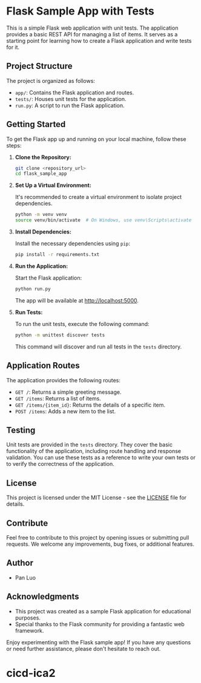 # Flask Sample App with Tests

This is a simple Flask web application with unit tests. The application provides a basic REST API for managing a list of items. It serves as a starting point for learning how to create a Flask application and write tests for it.

## Project Structure

The project is organized as follows:

- `app/`: Contains the Flask application and routes.
- `tests/`: Houses unit tests for the application.
- `run.py`: A script to run the Flask application.

## Getting Started

To get the Flask app up and running on your local machine, follow these steps:

1. **Clone the Repository:**

   ```bash
   git clone <repository_url>
   cd flask_sample_app
   ```

2. **Set Up a Virtual Environment:**

   It's recommended to create a virtual environment to isolate project dependencies.

   ```bash
   python -m venv venv
   source venv/bin/activate  # On Windows, use venv\Scripts\activate
   ```

3. **Install Dependencies:**

   Install the necessary dependencies using `pip`:

   ```bash
   pip install -r requirements.txt
   ```

4. **Run the Application:**

   Start the Flask application:

   ```bash
   python run.py
   ```

   The app will be available at [http://localhost:5000](http://localhost:5000).

5. **Run Tests:**

   To run the unit tests, execute the following command:

   ```bash
   python -m unittest discover tests
   ```

   This command will discover and run all tests in the `tests` directory.

## Application Routes

The application provides the following routes:

- `GET /`: Returns a simple greeting message.
- `GET /items`: Returns a list of items.
- `GET /items/{item_id}`: Returns the details of a specific item.
- `POST /items`: Adds a new item to the list.

## Testing

Unit tests are provided in the `tests` directory. They cover the basic functionality of the application, including route handling and response validation. You can use these tests as a reference to write your own tests or to verify the correctness of the application.

## License

This project is licensed under the MIT License - see the [LICENSE](LICENSE) file for details.

## Contribute

Feel free to contribute to this project by opening issues or submitting pull requests. We welcome any improvements, bug fixes, or additional features.

## Author

- Pan Luo

## Acknowledgments

- This project was created as a sample Flask application for educational purposes.
- Special thanks to the Flask community for providing a fantastic web framework.

Enjoy experimenting with the Flask sample app! If you have any questions or need further assistance, please don't hesitate to reach out.
# cicd-ica2
